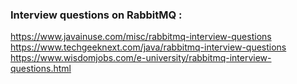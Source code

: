 ### Interview questions on RabbitMQ :
https://www.javainuse.com/misc/rabbitmq-interview-questions <br/>
https://www.techgeeknext.com/java/rabbitmq-interview-questions <br/>
https://www.wisdomjobs.com/e-university/rabbitmq-interview-questions.html <br/>
